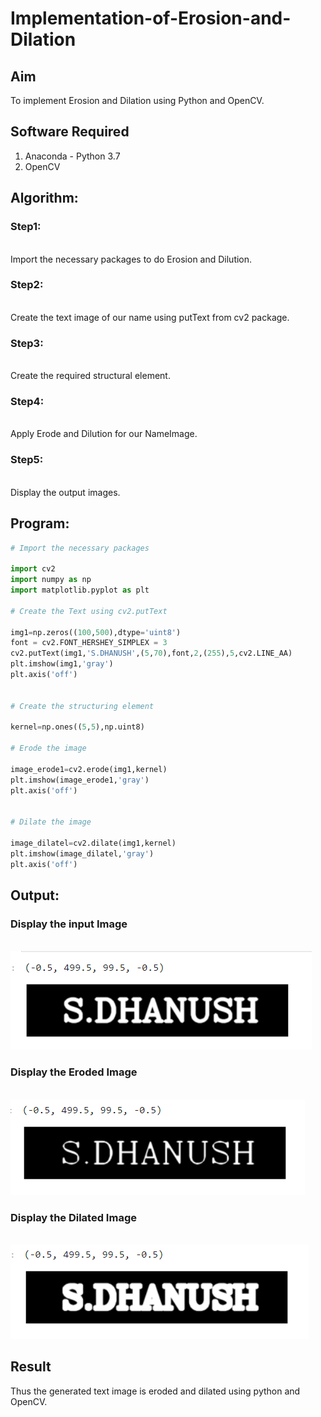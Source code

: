 # Implementation-of-Erosion-and-Dilation
## Aim
To implement Erosion and Dilation using Python and OpenCV.
## Software Required
1. Anaconda - Python 3.7
2. OpenCV
## Algorithm:
### Step1:
<br>Import the necessary packages to do Erosion and Dilution.

### Step2:
<br> Create the text image of our name using putText from cv2 package.


### Step3:
<br>Create the required structural element.

### Step4:
<br>Apply Erode and Dilution for our NameImage.

### Step5:
<br>Display the output images.


 
## Program:
``` Python
# Import the necessary packages

import cv2
import numpy as np
import matplotlib.pyplot as plt

# Create the Text using cv2.putText

img1=np.zeros((100,500),dtype='uint8')
font = cv2.FONT_HERSHEY_SIMPLEX = 3
cv2.putText(img1,'S.DHANUSH',(5,70),font,2,(255),5,cv2.LINE_AA)
plt.imshow(img1,'gray')
plt.axis('off')


# Create the structuring element

kernel=np.ones((5,5),np.uint8)

# Erode the image

image_erode1=cv2.erode(img1,kernel)
plt.imshow(image_erode1,'gray')
plt.axis('off')


# Dilate the image

image_dilatel=cv2.dilate(img1,kernel)
plt.imshow(image_dilatel,'gray')
plt.axis('off')


```
## Output:

### Display the input Image
<br>![output](N-01.png)


### Display the Eroded Image
<br>![output](N-02.png)


### Display the Dilated Image

<br>![output](N-03.png)


## Result
Thus the generated text image is eroded and dilated using python and OpenCV.
